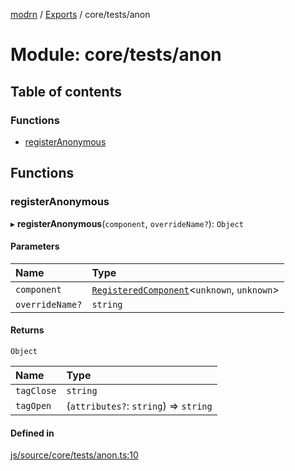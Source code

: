 [modrn](../README.md) / [Exports](../modules.md) / core/tests/anon

# Module: core/tests/anon

## Table of contents

### Functions

- [registerAnonymous](core_tests_anon.md#registeranonymous)

## Functions

### registerAnonymous

▸ **registerAnonymous**(`component`, `overrideName?`): `Object`

#### Parameters

| Name | Type |
| :------ | :------ |
| `component` | [`RegisteredComponent`](core_types_registered_component.md#registeredcomponent)<`unknown`, `unknown`\> |
| `overrideName?` | `string` |

#### Returns

`Object`

| Name | Type |
| :------ | :------ |
| `tagClose` | `string` |
| `tagOpen` | (`attributes?`: `string`) => `string` |

#### Defined in

[js/source/core/tests/anon.ts:10](https://github.com/alexbfr/modrn/blob/e23b9e9/modrn.ts/js/source/core/tests/anon.ts#L10)
